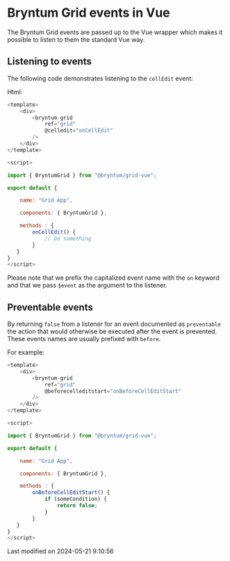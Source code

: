 # Bryntum Grid events in Vue

The Bryntum Grid events are passed up to the Vue wrapper which makes it possible to listen to them the standard
Vue way.

## Listening to events

The following code demonstrates listening to the `cellEdit` event:

Html:

```javascript
<template>
    <div>
        <bryntum-grid
            ref="grid"
            @celledit="onCellEdit"
        />
    </div>
</template>

<script>

import { BryntumGrid } from "@bryntum/grid-vue";

export default {

    name: "Grid App",

    components: { BryntumGrid },

    methods : {
        onCellEdit() {
            // Do something
        }
   }
}
</script>
```

Please note that we prefix the capitalized event name with the `on` keyword and that we pass `$event` as
the argument to the listener.

## Preventable events

By returning `false` from a listener for an event documented as `preventable` the action that would otherwise be
executed after the event is prevented. These events names are usually prefixed with `before`.

For example:

```javascript
<template>
    <div>
        <bryntum-grid
            ref="grid"
            @beforecelleditstart="onBeforeCellEditStart"
        />
    </div>
</template>

<script>

import { BryntumGrid } from "@bryntum/grid-vue";

export default {

    name: "Grid App",

    components: { BryntumGrid },

    methods : {
        onBeforeCellEditStart() {
            if (someCondition) {
                return false;
            }
        }
   }
}
</script>
```


<p class="last-modified">Last modified on 2024-05-21 9:10:56</p>